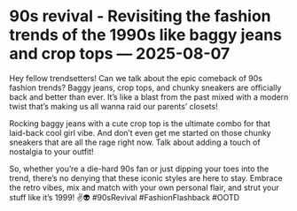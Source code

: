 # 90s revival - Revisiting the fashion trends of the 1990s like baggy jeans and crop tops — 2025-08-07

Hey fellow trendsetters! Can we talk about the epic comeback of 90s fashion trends? Baggy jeans, crop tops, and chunky sneakers are officially back and better than ever. It’s like a blast from the past mixed with a modern twist that’s making us all wanna raid our parents’ closets!

Rocking baggy jeans with a cute crop top is the ultimate combo for that laid-back cool girl vibe. And don’t even get me started on those chunky sneakers that are all the rage right now. Talk about adding a touch of nostalgia to your outfit!

So, whether you’re a die-hard 90s fan or just dipping your toes into the trend, there’s no denying that these iconic styles are here to stay. Embrace the retro vibes, mix and match with your own personal flair, and strut your stuff like it’s 1999! ✌️👽 #90sRevival #FashionFlashback #OOTD